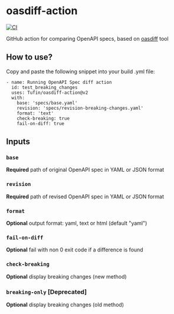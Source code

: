 # oasdiff-action
[![CI](https://github.com/Tufin/oasdiff-action/actions/workflows/test.yaml/badge.svg)](https://github.com/Tufin/oasdiff-action/actions)

GitHub action for comparing OpenAPI specs, based on [oasdiff](https://github.com/Tufin/oasdiff) tool

## How to use?
Copy and paste the following snippet into your build .yml file:
```
- name: Running OpenAPI Spec diff action
  id: test_breaking_changes
  uses: Tufin/oasdiff-action@v2
  with:
    base: 'specs/base.yaml'
    revision: 'specs/revision-breaking-changes.yaml'
    format: 'text'
    check-breaking: true
    fail-on-diff: true
```

## Inputs

### `base`
**Required** path of original OpenAPI spec in YAML or JSON format
### `revision`
**Required** path of revised OpenAPI spec in YAML or JSON format
### `format`
**Optional** output format: yaml, text or html (default "yaml")
### `fail-on-diff`
**Optional** fail with non 0 exit code if a difference is found
### `check-breaking`
**Optional** display breaking changes (new method)
### `breaking-only` [Deprecated]
**Optional** display breaking changes (old method)
